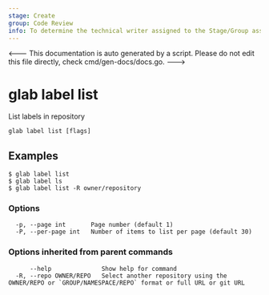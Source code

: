 ```yaml
---
stage: Create
group: Code Review
info: To determine the technical writer assigned to the Stage/Group associated with this page, see https://about.gitlab.com/handbook/product/ux/technical-writing/#assignments
---
```


<---
This documentation is auto generated by a script.
Please do not edit this file directly, check cmd/gen-docs/docs.go.
--->

# glab label list

List labels in repository

```plaintext
glab label list [flags]
```

## Examples

```plaintext
$ glab label list
$ glab label ls
$ glab label list -R owner/repository

```

### Options

```plaintext
  -p, --page int       Page number (default 1)
  -P, --per-page int   Number of items to list per page (default 30)
```

### Options inherited from parent commands

```plaintext
      --help              Show help for command
  -R, --repo OWNER/REPO   Select another repository using the OWNER/REPO or `GROUP/NAMESPACE/REPO` format or full URL or git URL
```

